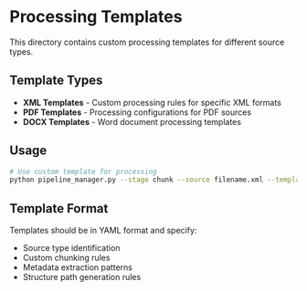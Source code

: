 # Processing Templates

This directory contains custom processing templates for different source types.

## Template Types

- **XML Templates** - Custom processing rules for specific XML formats
- **PDF Templates** - Processing configurations for PDF sources
- **DOCX Templates** - Word document processing templates

## Usage

```bash
# Use custom template for processing
python pipeline_manager.py --stage chunk --source filename.xml --template templates/custom_xml_template.yaml
```

## Template Format

Templates should be in YAML format and specify:
- Source type identification
- Custom chunking rules
- Metadata extraction patterns
- Structure path generation rules
